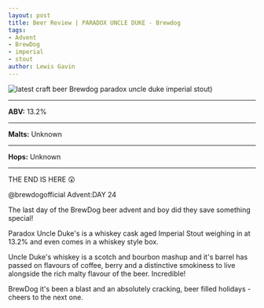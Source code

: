 ```yaml
---
layout: post
title: Beer Review | PARADOX UNCLE DUKE - Brewdog
tags:
- Advent
- BrewDog
- imperial
- stout
author: Lewis Gavin
---
```


![latest craft beer Brewdog paradox uncle duke imperial stout](https://www.lewisgavin.co.uk/beermeupplease/images/2019-01-03-the-end-is-here-@brewdogofficial-advent:day-24_the-last-day-brewdog.png))

***
**ABV:** 13.2%

***
**Malts:** Unknown

***
**Hops:** Unknown 

***


THE END IS HERE 😲

@brewdogofficial Advent:DAY 24

The last day of the BrewDog beer advent and boy did they save something special! 

Paradox Uncle Duke's is a whiskey cask aged Imperial Stout weighing in at 13.2% and even comes in a whiskey style box.

Uncle Duke's whiskey is a scotch and bourbon mashup and it's barrel has passed on flavours of coffee, berry and a distinctive smokiness to live alongside the rich malty flavour of the beer. Incredible!

BrewDog it's been a blast and an absolutely cracking, beer filled holidays - cheers to the next one.
